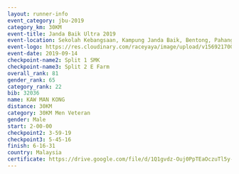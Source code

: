 ```yaml
---
layout: runner-info 
event_category: jbu-2019 
category_km: 30KM 
event-title: Janda Baik Ultra 2019 
event-location: Sekolah Kebangsaan, Kampung Janda Baik, Bentong, Pahang, Malaysia 
event-logo: https://res.cloudinary.com/raceyaya/image/upload/v1569217009/logo/janda-baik_vch1pc.jpg 
event-date: 2019-09-14 
checkpoint-name2: Split 1 SMK 
checkpoint-name3: Split 2 E Farm 
overall_rank: 81
gender_rank: 65
category_rank: 22
bib: 32036
name: KAW MAN KONG
distance: 30KM
category: 30KM Men Veteran
gender: Male
start: 2-00-00
checkpoint2: 3-59-19
checkpoint3: 5-45-16
finish: 6-16-31
country: Malaysia
certificate: https://drive.google.com/file/d/1Q1gvdz-Ouj0PpTEaOczuTl5y-PROB5Qq/view?usp=sharing
---
```

